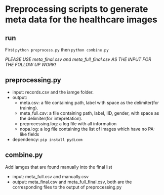# Preprocessing scripts to generate meta data for the healthcare images
## run
First `python preprocess.py` then `python combine.py`

*PLEASE USE meta_final.csv and meta_full_final.csv AS THE INPUT FOR THE FOLLOW UP WORK!*

## preprocessing.py
* input: records.csv and the iamge folder.
* output: 
    * meta.csv: a file containing path, label  with space as the delimiter(for training).
    * meta_full.csv: a file containing path, label, IID, gender, with space as the delimiter(for intepretation).
    * preprocessing.log: a log file with all information
    * nopa.log: a log file containing the list of images which have no PA-like fields
* dependency: `pip install pydicom`


## combine.py
Add iamges that are found manually into the final list
* input: meta_full.csv and manually.csv
* output: meta_final.csv and meta_full_final.csv, both are the corresponding files to the output of preprocessing.py

